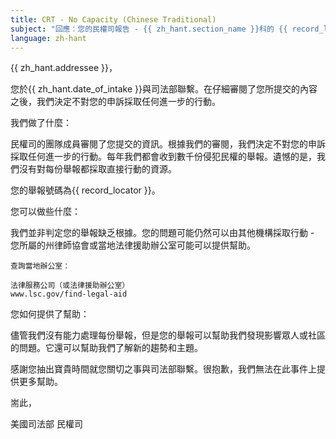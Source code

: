 ```yaml
---
title: CRT - No Capacity (Chinese Traditional)
subject: "回應：您的民權司報告 - {{ zh_hant.section_name }}科的 {{ record_locator }}"
language: zh-hant
---
```

{{ zh_hant.addressee }}，

您於{{ zh_hant.date_of_intake }}與司法部聯繫。在仔細審閱了您所提交的內容之後，我們決定不對您的申訴採取任何進一步的行動。

我們做了什麼：

民權司的團隊成員審閱了您提交的資訊。根據我們的審閱，我們決定不對您的申訴採取任何進一步的行動。每年我們都會收到數千份侵犯民權的舉報。遺憾的是，我們沒有對每份舉報都採取直接行動的資源。

您的舉報號碼為{{ record_locator }}。

您可以做些什麼：

我們並非判定您的舉報缺乏根據。您的問題可能仍然可以由其他機構採取行動 - 您所屬的州律師協會或當地法律援助辦公室可能可以提供幫助。

    查詢當地辦公室：

    法律服務公司（或法律援助辦公室）
    www.lsc.gov/find-legal-aid

您如何提供了幫助：

儘管我們沒有能力處理每份舉報，但是您的舉報可以幫助我們發現影響眾人或社區的問題。它還可以幫助我們了解新的趨勢和主題。

感謝您抽出寶貴時間就您關切之事與司法部聯繫。很抱歉，我們無法在此事件上提供更多幫助。

耑此，

美國司法部
民權司
